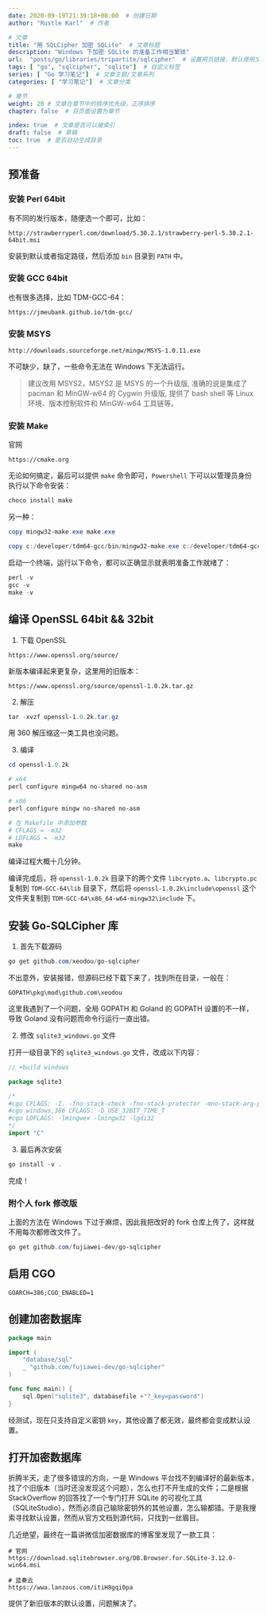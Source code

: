```yaml
---
date: 2020-09-19T21:39:18+08:00  # 创建日期
author: "Rustle Karl"  # 作者

# 文章
title: "用 SQLCipher 加密 SQLite"  # 文章标题
description: "Windows 下加密 SQLite 的准备工作相当繁琐"
url:  "posts/go/libraries/tripartite/sqlcipher"  # 设置网页链接，默认使用文件名
tags: [ "go", "sqlcipher", "sqlite"]  # 自定义标签
series: [ "Go 学习笔记"]  # 文章主题/文章系列
categories: [ "学习笔记"]  # 文章分类

# 章节
weight: 20 # 文章在章节中的排序优先级，正序排序
chapter: false  # 将页面设置为章节

index: true  # 文章是否可以被索引
draft: false  # 草稿
toc: true  # 是否自动生成目录
---
```


## 预准备

### 安装 Perl 64bit

有不同的发行版本，随便选一个即可，比如：

```
http://strawberryperl.com/download/5.30.2.1/strawberry-perl-5.30.2.1-64bit.msi
```

安装到默认或者指定路径，然后添加 `bin` 目录到 `PATH` 中。

### 安装 GCC 64bit

也有很多选择，比如 TDM-GCC-64：

```
https://jmeubank.github.io/tdm-gcc/
```

### 安装 MSYS

```
http://downloads.sourceforge.net/mingw/MSYS-1.0.11.exe
```

不可缺少，缺了，一些命令无法在 Windows 下无法运行。

> 建议改用 MSYS2，MSYS2 是 MSYS 的一个升级版, 准确的说是集成了 pacman 和 MinGW-w64 的 Cygwin 升级版, 提供了 bash shell 等 Linux 环境、版本控制软件和 MinGW-w64 工具链等。

### 安装 Make

官网

```
https://cmake.org
```

无论如何搞定，最后可以提供 `make` 命令即可，`Powershell` 下可以以管理员身份执行以下命令安装：

```powershell
choco install make
```

另一种：

```powershell
copy mingw32-make.exe make.exe

copy c:/developer/tdm64-gcc/bin/mingw32-make.exe c:/developer/tdm64-gcc/bin/make.exe
```

启动一个终端，运行以下命令，都可以正确显示就表明准备工作就绪了：

```powershell
perl -v
gcc -v
make -v
```

## 编译 OpenSSL 64bit && 32bit

1. 下载 OpenSSL

```
https://www.openssl.org/source/
```

新版本编译起来更复杂，这里用的旧版本：

```
https://www.openssl.org/source/openssl-1.0.2k.tar.gz
```

2. 解压

```powershell
tar -xvzf openssl-1.0.2k.tar.gz
```

用 360 解压缩这一类工具也没问题。

3. 编译

```powershell
cd openssl-1.0.2k

# x64
perl configure mingw64 no-shared no-asm

# x86 
perl configure mingw no-shared no-asm

# 在 Makefile 中添加参数
# CFLAGS = -m32
# LDFLAGS = -m32
make
```

编译过程大概十几分钟。

编译完成后，将 `openssl-1.0.2k` 目录下的两个文件 `libcrypto.a`、`libcrypto.pc` 复制到 `TDM-GCC-64\lib` 目录下，然后将 `openssl-1.0.2k\include\openssl` 这个文件夹复制到 `TDM-GCC-64\x86_64-w64-mingw32\include` 下。

## 安装 Go-SQLCipher 库

1. 首先下载源码

```powershell
go get github.com/xeodou/go-sqlcipher
```

不出意外，安装报错，但源码已经下载下来了，找到所在目录，一般在：

```
GOPATH\pkg\mod\github.com\xeodou
```

这里我遇到了一个问题，全局 GOPATH 和 Goland 的 GOPATH 设置的不一样，导致 Goland 没有问题而命令行运行一直出错。

2. 修改 `sqlite3_windows.go` 文件

打开一级目录下的  `sqlite3_windows.go` 文件，改成以下内容：

```go
// +build windows

package sqlite3

/*
#cgo CFLAGS: -I. -fno-stack-check -fno-stack-protector -mno-stack-arg-probe
#cgo windows,386 CFLAGS: -D_USE_32BIT_TIME_T
#cgo LDFLAGS: -lmingwex -lmingw32 -lgdi32
*/
import "C"
```

3. 最后再次安装

```powershell
go install -v .
```

完成！

### 附个人 fork 修改版

上面的方法在 Windows 下过于麻烦，因此我把改好的 fork 仓库上传了，这样就不用每次都修改文件了。

```powershell
go get github.com/fujiawei-dev/go-sqlcipher 
```

## 启用 CGO

```
GOARCH=386;CGO_ENABLED=1
```

## 创建加密数据库

```go
package main

import (
	"database/sql"
	_ "github.com/fujiawei-dev/go-sqlcipher"
)

func func main() {
    sql.Open("sqlite3", databasefile +"?_key=password")
}
```

经测试，现在只支持自定义密钥 `key`，其他设置了都无效，最终都会变成默认设置。

## 打开加密数据库

折腾半天，走了很多错误的方向，一是 Windows 平台找不到编译好的最新版本，找了个旧版本（当时还没发现这个问题），怎么也打不开生成的文件；二是根据 StackOverflow 的回答找了一个专门打开 SQLite 的可视化工具（SQLiteStudio），然而必须自己输除密钥外的其他设置，怎么输都错。于是我搜索寻找默认设置，然而从官方文档到源代码，只找到一丝眉目。

几近绝望，最终在一篇讲微信加密数据库的博客里发现了一款工具：

```shell
# 官网
https://download.sqlitebrowser.org/DB.Browser.for.SQLite-3.12.0-win64.msi

# 蓝奏云
https://wwa.lanzous.com/itiH8gqi0pa
```

提供了新旧版本的默认设置，问题解决了。
